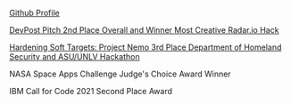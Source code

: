 [Github Profile](https://github.com/curtisstwos)

[DevPost Pitch 2nd Place Overall and Winner Most Creative Radar.io Hack](https://devpost.com/software/project-punctual)

[Hardening Soft Targets: Project Nemo 3rd Place Department of Homeland Security and ASU/UNLV Hackathon](https://www.unlv.edu/announcement/unlv-asu-students-collaborate-solve-homeland-security-challenges)

NASA Space Apps Challenge Judge's Choice Award Winner

IBM Call for Code 2021 Second Place Award
